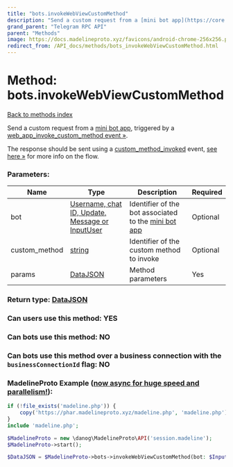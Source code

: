 ```yaml
---
title: "bots.invokeWebViewCustomMethod"
description: "Send a custom request from a [mini bot app](https://core.telegram.org/api/bots/webapps), triggered by a [web\_app\_invoke\_custom\_method event »](https://core.telegram.org/api/web-events#web-app-invoke-custom-method)."
grand_parent: "Telegram RPC API"
parent: "Methods"
image: https://docs.madelineproto.xyz/favicons/android-chrome-256x256.png
redirect_from: /API_docs/methods/bots_invokeWebViewCustomMethod.html
---
```

# Method: bots.invokeWebViewCustomMethod
[Back to methods index](index.html)



Send a custom request from a [mini bot app](https://core.telegram.org/api/bots/webapps), triggered by a [web\_app\_invoke\_custom\_method event »](https://core.telegram.org/api/web-events#web-app-invoke-custom-method).

The response should be sent using a [custom\_method\_invoked](https://core.telegram.org/api/bots/webapps#custom-method-invoked) event, [see here »](https://core.telegram.org/api/web-events#web-app-invoke-custom-method) for more info on the flow.

### Parameters:

| Name     |    Type       | Description | Required |
|----------|---------------|-------------|----------|
|bot|[Username, chat ID, Update, Message or InputUser](/API_docs/types/InputUser.html) | Identifier of the bot associated to the [mini bot app](https://core.telegram.org/api/bots/webapps) | Optional|
|custom\_method|[string](/API_docs/types/string.html) | Identifier of the custom method to invoke | Optional|
|params|[DataJSON](/API_docs/types/DataJSON.html) | Method parameters | Yes|


### Return type: [DataJSON](/API_docs/types/DataJSON.html)

### Can users use this method: **YES**


### Can bots use this method: **NO**


### Can bots use this method over a business connection with the `businessConnectionId` flag: **NO**


### MadelineProto Example ([now async for huge speed and parallelism!](https://docs.madelineproto.xyz/docs/ASYNC.html)):


```php
if (!file_exists('madeline.php')) {
    copy('https://phar.madelineproto.xyz/madeline.php', 'madeline.php');
}
include 'madeline.php';

$MadelineProto = new \danog\MadelineProto\API('session.madeline');
$MadelineProto->start();

$DataJSON = $MadelineProto->bots->invokeWebViewCustomMethod(bot: $InputUser, custom_method: 'string', params: $DataJSON, );
```

